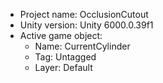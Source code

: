 <!-- UNITY CODE ASSIST INSTRUCTIONS START -->
- Project name: OcclusionCutout
- Unity version: Unity 6000.0.39f1
- Active game object:
  - Name: CurrentCylinder
  - Tag: Untagged
  - Layer: Default
<!-- UNITY CODE ASSIST INSTRUCTIONS END -->